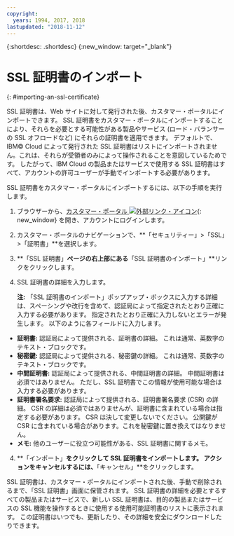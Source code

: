 ```yaml
---
copyright:
  years: 1994, 2017, 2018
lastupdated: "2018-11-12"
---
```


{:shortdesc: .shortdesc}
{:new_window: target="_blank"}

# SSL 証明書のインポート
{: #importing-an-ssl-certificate}

SSL 証明書は、Web サイトに対して発行された後、カスタマー・ポータルにインポートできます。 SSL 証明書をカスタマー・ポータルにインポートすることにより、それらを必要とする可能性がある製品やサービス (ロード・バランサーの SSL オフロードなど) にそれらの証明書を適用できます。 デフォルトで、IBM© Cloud によって発行された SSL 証明書はリストにインポートされません。これは、それらが受領者のみによって操作されることを意図しているためです。 したがって、IBM Cloud の製品またはサービスで使用する SSL 証明書はすべて、アカウントの許可ユーザーが手動でインポートする必要があります。

SSL 証明書をカスタマー・ポータルにインポートするには、以下の手順を実行します。

1. ブラウザーから、[カスタマー・ポータル ![外部リンク・アイコン](../../icons/launch-glyph.svg "外部リンク・アイコン")](https://control.softlayer.com/){: new_window} を開き、アカウントにログインします。
2. カスタマー・ポータルのナビゲーションで、**「セキュリティー」>「SSL」>「証明書」**を選択します。
3. **「SSL 証明書」**ページの右上部にある**「SSL 証明書のインポート」**リンクをクリックします。
2. SSL 証明書の詳細を入力します。 

	**注:** 「SSL 証明書のインポート」ポップアップ・ボックスに入力する詳細は、スペーシングや改行を含めて、認証局によって指定されたとおり正確に入力する必要があります。 指定されたとおり正確に入力しないとエラーが発生します。 以下のように各フィールドに入力します。
  - **証明書:** 認証局によって提供される、証明書の詳細。 これは通常、英数字のテキスト・ブロックです。
  - **秘密鍵:** 認証局によって提供される、秘密鍵の詳細。 これは通常、英数字のテキスト・ブロックです。
  - **中間証明書:** 認証局によって提供される、中間証明書の詳細。 中間証明書は必須ではありません。 ただし、SSL 証明書でこの情報が使用可能な場合は入力する必要があります。
  - **証明書署名要求:** 認証局によって提供される、証明書署名要求 (CSR) の詳細。 CSR の詳細は必須ではありませんが、証明書に含まれている場合は指定する必要があります。 CSR は決して変更しないでください。 公開鍵が CSR に含まれている場合があります。これを秘密鍵に置き換えてはなりません。
  - **メモ:** 他のユーザーに役立つ可能性がある、SSL 証明書に関するメモ。
4. **「インポート」**をクリックして SSL 証明書をインポートします。 アクションをキャンセルするには、**「キャンセル」**をクリックします。

SSL 証明書は、カスタマー・ポータルにインポートされた後、手動で削除されるまで、「SSL 証明書」画面に保管されます。 SSL 証明書の詳細を必要とするすべての製品またはサービスで、新しい SSL 証明書は、目的の製品またはサービスの SSL 機能を操作するときに使用する使用可能証明書のリストに表示されます。 この証明書はいつでも、更新したり、その詳細を安全にダウンロードしたりできます。
